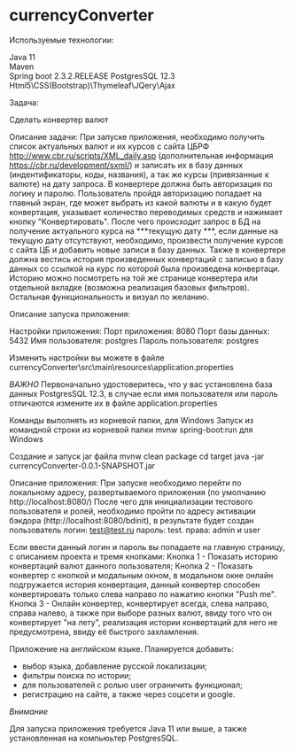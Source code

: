 # currencyConverter
Используемые технологии:

Java 11  
Maven  
Spring boot 2.3.2.RELEASE
PostgresSQL 12.3
Html5\CSS(Bootstrap)\Thymeleaf\JQery\Ajax

Задача:

Сделать конвертер валют

Описание задачи:
При запуске приложения, необходимо получить список актуальных валют и их курсов с сайта ЦБРФ 
http://www.cbr.ru/scripts/XML_daily.asp (дополнительная информация https://cbr.ru/development/sxml/) 
и записать их в базу данных (индентификаторы, коды, названия), а так же курсы (привязанные к валюте) 
на дату запроса. В конвертере должна быть авторизация по логину и паролю. 
Пользователь пройдя авторизацию попадает на главный экран, где может выбрать из какой валюты и 
в какую будет конвертация, указывает количество переводимых средств и нажимает кнопку "Конвертировать". 
После чего происходит запрос в БД на получение актуального курса на ***текущую дату ***, если данные на 
текущую дату отсутствуют, необходимо, произвести получение курсов с сайта ЦБ и добавить новые записи в базу 
данных. Также в конвертере должна вестись история произведенных конвертаций с записью в базу данных со ссылкой на 
курс по которой была произведена конвертаци. Историю можно посмотреть на той же странице конвертера или отдельной 
вкладке (возможна реализация базовых фильтров). Остальная функциональность и визуал по желанию.

Описание запуска приложения:

Настройки приложения:
Порт приложения: 8080
Порт базы данных: 5432
Имя пользователя: postgres
Пароль пользователя: postgres

Изменить настройки вы можете в файле currencyConverter\src\main\resources\application.properties

*ВАЖНО*
Первоначально удостоверитесь, что у вас установлена база данных PostgresSQL 12.3, 
в случае если имя пользователя или пароль отличаются измените их в файле application.properties

Команды выполнять из корневой папки,
для Windows 
Запуск из командной строки из корневой папки 
mvnw spring-boot:run для Windows

Создание и запуск jar файла 
mvnw clean package
cd target
java -jar currencyConverter-0.0.1-SNAPSHOT.jar

Описание приложения:
При запуске необходимо перейти по локальному адресу, развертываемого приложения (по умолчанию http://localhost:8080/)
После чего для инициализации тестового пользователя и ролей, необходимо пройти по адресу активации бэкдора (http://localhost:8080/bdinit),
в результате будет создан пользователь 
логин: test@test.ru 
пароль: test. 
права: admin и user

Если ввести данный логин и пароль вы попадаете на главную страницу, с описанием проекта и тремя кнопками:
Кнопка 1 - Показать историю конвертаций валют данного пользователя;
Кнопка 2 - Показать конвертер с кнопкой и модальным окном, в модальном окне онлайн подгружается история конвертация, 
данный конвертер способен конвертировать только слева направо по нажатию кнопки "Push me".
Кнопка 3 - Онлайн конвертер, конвертирует всегда, слева направо, справа налево, а также при выборе разных валют, 
ввиду того что он конвертирует "на лету", реализация истории конвертаций для него не предусмотрена, 
ввиду её быстрого захламления.

Приложение на английском языке.
Планируется добавить:
- выбор языка, добавление русской локализации;
- фильтры поиска по истории;
- для пользователей с ролью user ограничить функционал;
- регистрацию на сайте, а также через соцсети и google.

*Внимание*

Для запуска приложения требуется Java 11 или выше, а также установленная на компьюьтер PostgresSQL.
